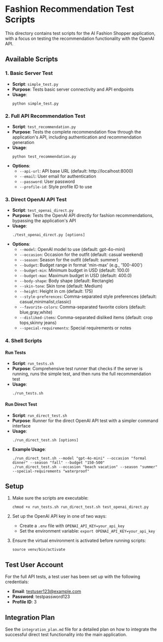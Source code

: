 # Fashion Recommendation Test Scripts

This directory contains test scripts for the AI Fashion Shopper application, with a focus on testing the recommendation functionality with the OpenAI API.

## Available Scripts

### 1. Basic Server Test
- **Script**: `simple_test.py`
- **Purpose**: Tests basic server connectivity and API endpoints
- **Usage**:
  ```
  python simple_test.py
  ```

### 2. Full API Recommendation Test
- **Script**: `test_recommendation.py`
- **Purpose**: Tests the complete recommendation flow through the application's API, including authentication and recommendation generation
- **Usage**:
  ```
  python test_recommendation.py
  ```
- **Options**:
  - `--api-url`: API base URL (default: http://localhost:8000)
  - `--email`: User email for authentication
  - `--password`: User password
  - `--profile-id`: Style profile ID to use

### 3. Direct OpenAI API Test
- **Script**: `test_openai_direct.py`
- **Purpose**: Tests the OpenAI API directly for fashion recommendations, bypassing the application's API
- **Usage**:
  ```
  ./test_openai_direct.py [options]
  ```
- **Options**:
  - `--model`: OpenAI model to use (default: gpt-4o-mini)
  - `--occasion`: Occasion for the outfit (default: casual weekend)
  - `--season`: Season for the outfit (default: summer)
  - `--budget`: Budget range in format 'min-max' (e.g., '100-400')
  - `--budget-min`: Minimum budget in USD (default: 100.0)
  - `--budget-max`: Maximum budget in USD (default: 400.0)
  - `--body-shape`: Body shape (default: Rectangle)
  - `--skin-tone`: Skin tone (default: Medium)
  - `--height`: Height in cm (default: 175)
  - `--style-preferences`: Comma-separated style preferences (default: casual,minimalist,classic)
  - `--favorite-colors`: Comma-separated favorite colors (default: blue,gray,white)
  - `--disliked-items`: Comma-separated disliked items (default: crop tops,skinny jeans)
  - `--special-requirements`: Special requirements or notes

### 4. Shell Scripts

#### Run Tests
- **Script**: `run_tests.sh`
- **Purpose**: Comprehensive test runner that checks if the server is running, runs the simple test, and then runs the full recommendation test
- **Usage**:
  ```
  ./run_tests.sh
  ```

#### Run Direct Test
- **Script**: `run_direct_test.sh`
- **Purpose**: Runner for the direct OpenAI API test with a simpler command interface
- **Usage**:
  ```
  ./run_direct_test.sh [options]
  ```
- **Example Usage**:
  ```
  ./run_direct_test.sh --model "gpt-4o-mini" --occasion "formal dinner" --season "fall" --budget "150-500"
  ./run_direct_test.sh --occasion "beach vacation" --season "summer" --special-requirements "waterproof"
  ```

## Setup

1. Make sure the scripts are executable:
   ```
   chmod +x run_tests.sh run_direct_test.sh test_openai_direct.py
   ```

2. Set up the OpenAI API key in one of two ways:
   - Create a `.env` file with `OPENAI_API_KEY=your_api_key`
   - Set the environment variable: `export OPENAI_API_KEY=your_api_key`

3. Ensure the virtual environment is activated before running scripts:
   ```
   source venv/bin/activate
   ```

## Test User Account

For the full API tests, a test user has been set up with the following credentials:
- **Email**: testuser123@example.com
- **Password**: testpassword123
- **Profile ID**: 3

## Integration Plan

See the `integration_plan.md` file for a detailed plan on how to integrate the successful direct test functionality into the main application. 